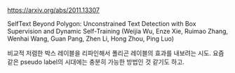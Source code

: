https://arxiv.org/abs/2011.13307

SelfText Beyond Polygon: Unconstrained Text Detection with Box
  Supervision and Dynamic Self-Training (Weijia Wu, Enze Xie, Ruimao Zhang, Wenhai Wang, Guan Pang, Zhen Li, Hong Zhou, Ping Luo)

비교적 저렴한 박스 레이블을 리파인해서 폴리곤 레이블의 효과를 내보려는 시도. 요즘 같은 pseudo label의 시대에는 충분히 가능한 방법인 것 같기도 하고.